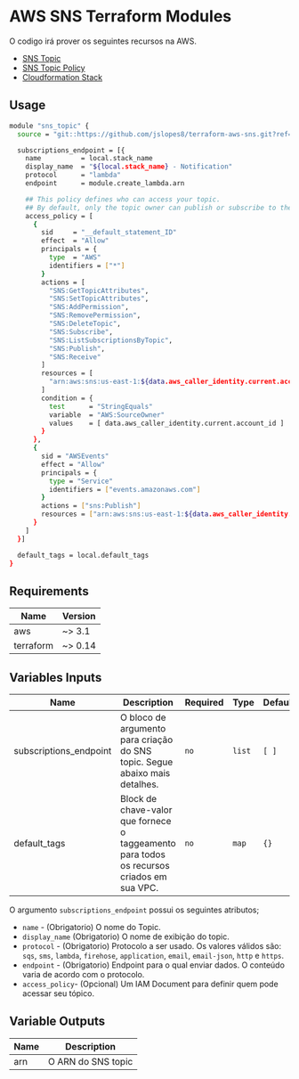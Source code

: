 # AWS SNS Terraform Modules

O codigo irá prover os seguintes recursos na AWS.

* [SNS Topic](https://registry.terraform.io/providers/hashicorp/aws/latest/docs/resources/sns_topic)
* [SNS Topic Policy](https://registry.terraform.io/providers/hashicorp/aws/latest/docs/resources/sns_topic_policy)
* [Cloudformation Stack](https://registry.terraform.io/providers/hashicorp/aws/latest/docs/resources/cloudformation_stack)

## Usage
```bash
module "sns_topic" {
  source = "git::https://github.com/jslopes8/terraform-aws-sns.git?ref=v1.0"

  subscriptions_endpoint = [{
    name          = local.stack_name
    display_name  = "${local.stack_name} - Notification"
    protocol      = "lambda"
    endpoint      = module.create_lambda.arn

    ## This policy defines who can access your topic. 
    ## By default, only the topic owner can publish or subscribe to the topic.
    access_policy = [
      {
        sid     = "__default_statement_ID"
        effect  = "Allow"
        principals = {
          type  = "AWS"
          identifiers = ["*"]
        }
        actions = [
          "SNS:GetTopicAttributes",
          "SNS:SetTopicAttributes",
          "SNS:AddPermission",
          "SNS:RemovePermission",
          "SNS:DeleteTopic",
          "SNS:Subscribe",
          "SNS:ListSubscriptionsByTopic",
          "SNS:Publish",
          "SNS:Receive"
        ]
        resources = [
          "arn:aws:sns:us-east-1:${data.aws_caller_identity.current.account_id}:${local.stack_name}*" 
        ]
        condition = {
          test      = "StringEquals"
          variable  = "AWS:SourceOwner"
          values    = [ data.aws_caller_identity.current.account_id ]
        }
      },
      {
        sid = "AWSEvents"
        effect = "Allow"
        principals = {
          type = "Service"
          identifiers = ["events.amazonaws.com"]
        }
        actions = ["sns:Publish"]
        resources = ["arn:aws:sns:us-east-1:${data.aws_caller_identity.current.account_id}:${local.stack_name}*"]
      }
    ]
  }]

  default_tags = local.default_tags
}
```

## Requirements
| Name | Version |
| ---- | ------- |
| aws | ~> 3.1 |
| terraform | ~> 0.14 |

<!-- BEGINNING OF PRE-COMMIT-TERRAFORM DOCS HOOK -->
## Variables Inputs
| Name | Description | Required | Type | Default |
| ---- | ----------- | -------- | ---- | ------- |
| subscriptions_endpoint | O bloco de argumento para criação do SNS topic. Segue abaixo mais detalhes. | `no` | `list` | `[ ]` |
| default_tags | Block de chave-valor que fornece o taggeamento para todos os recursos criados em sua VPC. | `no` | `map` | `{}` |

O argumento `subscriptions_endpoint` possui os seguintes atributos;
- `name` - (Obrigatorio) O nome do Topic.
- `display_name` (Obrigatorio) O nome de exibição do topic.
- `protocol` - (Obrigatorio) Protocolo a ser usado. Os valores válidos são: `sqs`, `sms`, `lambda`, `firehose`, `application`, `email`, `email-json`, `http` e `https`.
- `endpoint` - (Obrigatorio) Endpoint para o qual enviar dados. O conteúdo varia de acordo com o protocolo.
- `access_policy`- (Opcional)  Um IAM Document para definir quem pode acessar seu tópico.

## Variable Outputs
<!-- END OF PRE-COMMIT-TERRAFORM DOCS HOOK -->
| Name | Description |
| ---- | ----------- |
| arn | O ARN do SNS topic |